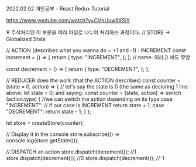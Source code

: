 2022.02.02 개인공부 - React Redux Tutorial

https://www.youtube.com/watch?v=CVpUuw9XSjY

💗 주석처리된 이 부분을 여러 파일로 나누어 처리하는 과정이다.
// STORE -> Globalized State

// ACTION (describes what you wanna do = +1 and -1) : INCREMENT
const increment = () => {
return {
type: "INCREMENT",
};
};
// name: 이라고 써도 무방

const decrement = () => {
return {
type: "DECREMENT",
};
};

// REDUCER does the work (that the ACTION describes)
const counter = (state = 0, action) => {
// let's say the state is 0 (the same as declaring 1 line above: let state = 0; and saying: const counter = (state, action) =>
switch (action.type) {
//we can switch the action depending on its type
case "INCREMENT":
// if our case is INCREMENT
return state + 1;
case "DECREMENT":
return state - 1;
}
};

let store = createStore(counter);

// Display it in the console
store.subscribe(() => console.log(store.getState()));

// DISPATCH an action
store.dispatch(increment()); //1
store.dispatch(decrement()); //0
store.dispatch(decrement()); //-1
